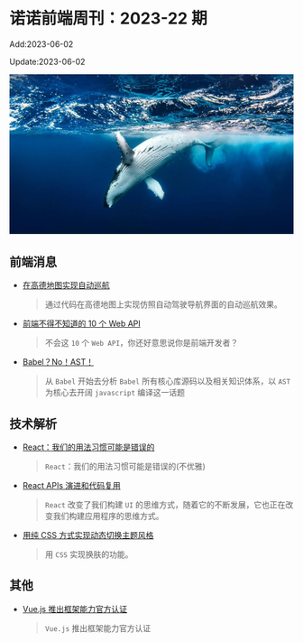 <!--
 * @Description: weekly-22
 * @Author: zoeblow
 * @Email: zoeblow@gmail.com
 * @Date: 2023-01-01 20:20:35
 * @LastEditors: zoeblow
 * @LastEditTime: 2023-06-09 14:48:14
 * @FilePath: \nuofe-weekly1\2023\weekly-22.md
 -->

# 诺诺前端周刊：2023-22 期

Add:2023-06-02

Update:2023-06-02

![202322](../images/2023/202322.jpg)

## 前端消息

- [在高德地图实现自动巡航](https://juejin.cn/post/7238439667137593403)

  > 通过代码在高德地图上实现仿照自动驾驶导航界面的自动巡航效果。

- [前端不得不知道的 10 个 Web API](https://juejin.cn/post/7221813031813054501)

  > 不会这 `10` 个 `Web API`，你还好意思说你是前端开发者？

- [Babel？No！AST！](https://juejin.cn/post/7235844016640933943)

  > 从 `Babel` 开始去分析 `Babel` 所有核心库源码以及相关知识体系，以 `AST` 为核心去开阔 `javascript` 编译这一话题

## 技术解析

- [React：我们的用法习惯可能是错误的](https://juejin.cn/post/7186080338689392696)

  > `React`：我们的用法习惯可能是错误的(不优雅)

- [React APIs 演进和代码复用](https://mp.weixin.qq.com/s/7zU3T1OFleCD9MH5XzPjJA)

  > `React` 改变了我们构建 `UI` 的思维方式，随着它的不断发展，它也正在改变我们构建应用程序的思维方式。

- [用纯 CSS 方式实现动态切换主题风格](https://mp.weixin.qq.com/s/Z7b88ygkp6xiUHI0Le7j5Q)

  > 用 `CSS` 实现换肤的功能。

## 其他

- [Vue.js 推出框架能力官方认证](https://mp.weixin.qq.com/s/EOpwzNYJmcE8HsVOtevcQA)

  > `Vue.js` 推出框架能力官方认证
